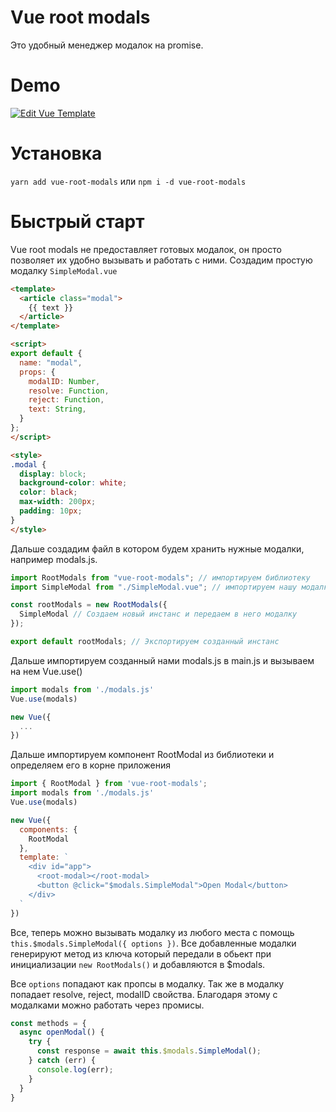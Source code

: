 # Vue root modals
Это удобный менеджер модалок на promise.

# Demo
[![Edit Vue Template](https://codesandbox.io/static/img/play-codesandbox.svg)](https://codesandbox.io/s/23774mk51j)
# Установка
`yarn add vue-root-modals` или `npm i -d vue-root-modals`

# Быстрый старт
Vue root modals не предоставляет готовых модалок, он просто позволяет их удобно вызывать и работать с ними.
Создадим простую модалку `SimpleModal.vue`

```html
<template>
  <article class="modal">
    {{ text }}
  </article>
</template>

<script>
export default {
  name: "modal",
  props: {
    modalID: Number,
    resolve: Function,
    reject: Function,
    text: String,
  }
};
</script>

<style>
.modal {
  display: block;
  background-color: white;
  color: black;
  max-width: 200px;
  padding: 10px;
}
</style>
```

Дальше создадим файл в котором будем хранить нужные модалки, например modals.js.  
```js
import RootModals from "vue-root-modals"; // импортируем библиотеку
import SimpleModal from "./SimpleModal.vue"; // импортируем нашу модалку

const rootModals = new RootModals({
  SimpleModal // Создаем новый инстанс и передаем в него модалку
});

export default rootModals; // Экспортируем созданный инстанс
```

Дальше импортируем созданный нами modals.js в main.js и вызываем на нем Vue.use()
```js
import modals from './modals.js'
Vue.use(modals)

new Vue({
  ...
})
```

Дальше импортируем компонент RootModal из библиотеки и определяем его в корне приложения
```js
import { RootModal } from 'vue-root-modals';
import modals from './modals.js'
Vue.use(modals)

new Vue({
  components: {
    RootModal
  },
  template: `
    <div id="app">
      <root-modal></root-modal>
      <button @click="$modals.SimpleModal">Open Modal</button>
    </div>
  `
})
```

Все, теперь можно вызывать модалку из любого места с помощь `this.$modals.SimpleModal({ options })`.
Все добавленные модалки генерируют метод из ключа который передали в обьект при инициализации `new RootModals()` и добавляются в $modals.

Все `options` попадают как пропсы в модалку. Так же в модалку попадает resolve, reject, modalID свойства. Благодаря этому с модалками можно работать через промисы.
```js
const methods = {
  async openModal() {
    try {
      const response = await this.$modals.SimpleModal();
    } catch (err) {
      console.log(err);
    }
  }
}
```
